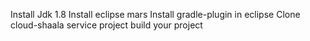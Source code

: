 Install Jdk 1.8
Install eclipse mars
Install gradle-plugin in eclipse
Clone cloud-shaala service project
build your project